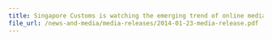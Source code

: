 ```yaml
---
title: Singapore Customs is watching the emerging trend of online media being exploited by contraband cigarette peddlers
file_url: /news-and-media/media-releases/2014-01-23-media-release.pdf
---
```

